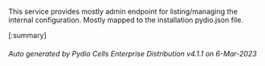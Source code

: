 






This service provides mostly admin endpoint for listing/managing the internal configuration. Mostly mapped to the installation pydio.json file.

[:summary]

###### Auto generated by Pydio Cells Enterprise Distribution v4.1.1 on 6-Mar-2023
